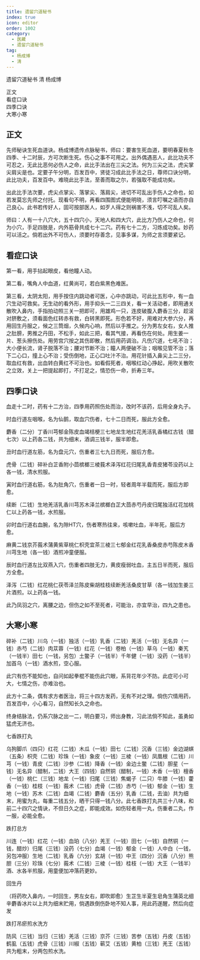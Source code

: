 ```yaml
---
title: 遗留穴道秘书
index: true
icon: editor
order: 1002
category:
  - 医藏
  - 遗留穴道秘书
tag:
  - 杨成博
  - 清
---
```


遗留穴道秘书 清 杨成博  

正文  
看症口诀  
四季口诀  
大寒小寒  

## 正文  

先师秘诀生死血道诀。杨成博遗传点脉秘书，师曰：要害生死血道，要明春夏秋冬四季、十二时辰，方可次断生死。伤心之事不可用之。出外偶遇恶人，此比功夫不可忍之，无此比恶何必伤人之命，此比手法出在三尖之法。何为三尖之法，虎尖掌尖肩尖是也。定要子午分明，百发百中，贤徒习成此比手法之日，尊师口诀分明，此比功夫，百发百中。难晓此比手法，至善而取之尔，若强取不能成功矣。  

出此比手法次要，虎尖点掌尖、落掌尖、落肩尖，进切不可乱出手伤人之命也，如若发莫忘先师之付托。现看句不明，再看四围图式便能明晓，须言叮嘱之语而亦自己良心。此书若传好人，固可按部医人，如歹人得之则祸害不浅，切不可乱人矣。  

师曰：人有一十八穴大，五十四穴小，天地人和四大穴，此比方乃伤人之命也，何为小穴，手足四肢是，内外筋骨共成七十二穴。药有七十二方，习炼成功矣。妙药可以活之。倘若出外不可伤人，须要时存善念，见事多谋，为师之言须要紧记。  

## 看症口诀

第一看，用手拈起眼皮，看他瞳人动。  

第二看，嘴角人中血道，红黄尚可，若白紫黑色难医。  

第三看，太阴太阳，用手按住内跳动者可医，心中亦跳动，可此比五形中，有一血穴生动可救矣。无生动的看外形，用手抑头一二三四关，看一关活动者，即用通关散吹入鼻内，手指拍动照三关一把即可，用雄鸡一只，连皮破腹入麝香三分，趁滚对脐敷之，须看面色红转赤有救，白转黑即死。形色若不好，用难对大参六分，再用回生丹服之，候之三筒烟，久候内心响，然后以手推之。分为男左女右，女人推之肚膀，男推之丹田，不松手，如此三把，看其气接，再看伤在何处。用生姜一片、葱头擦伤处。用劳宫穴按之其伤即散，然后用药调治。凡伤穴道，七吼不治；大小便长流，肾子脱落不治；腰对节断不治；瞳人两便破不治；咽喉见管不治；落下二心口，撞上心不治；受伤倒地，正心口吐汁不治。用花针插入鼻尖上二三分，取血红有救，出血转白黄红不可治也。如看假死者，咽喉红动心挣起，用吹关散吹之立效，关上一把提起即打，不打足之，情恐伤一命，折寿三年。  

## 四季口诀

血走十二时，药有十二方治，四季用药照伤处而治，改时不该药，后用全身丸子。  

时血行道左咽喉，名为仙鹅，取血穴伤者，七十二日而死，服此方全愈。  

麝香（二分）丁香川芎郁金陈皮血竭桔梗三七地龙生地红花羌活乳香橘红古钱（醋七次）以上药各二钱，共为细末，酒调三钱半，服半即愈。  

丑时血行道左筋，名为盘元穴，伤重者三七九日而死，服后方愈。  

虎骨（二钱）碎补白芷香附小茴槟榔三棱莪术泽泻红花归尾乳香青皮猪苓没药以上各一钱，清水煎服。  

寅时血行道右筋，名为肚角穴，伤重者一日一时，轻者周年半载而死，服后方即愈。  

续断（二钱）生地羌活乳香川芎苏木泽兰槟榔白芷大茴赤芍丹皮归尾独活红花加桃仁以上药各一钱，水煎服。  

卯时血行道右血腕，名为隙HT穴，伤者寒热往来，咳嗽吐血，半年死，服后方愈。  

麻黄二钱京芥莪术蒲黄紫草桃仁枳壳宜茶三棱三七郁金红花乳香桑皮赤芍陈皮木香川芎生地（各一钱）酒煎冲童便服。  

辰时血行道左比双燕入穴，伤重者四肢无力，黄皮瘦弱吐血，主五日半而死，服后方全愈。  

泽泻（二钱）红花桃仁茯苓泽兰陈皮柴胡桂枝续断羌活桑皮甘草（各一钱加生姜三片酒煎。以上药各一钱。  

此乃凤羽之穴，离腰之边，但伤之如不至死者，可能治，亦宜早治，四九之患也。  

## 大寒小寒

碎补（二钱）川乌（一钱）独活（一钱）乳香（二钱）羌活（一钱）无名异（一钱）赤芍（二钱）肉苁蓉（一钱）红花（一钱）卷柏（一钱）草乌（一钱）秦艽（一钱半）田七（一钱，另包）土鳖子（一钱半）千年健（一钱）没药（一钱半）加首乌（一钱）酒水煎，空心服。  

此穴有伤不能知也，自问如起拳棍不能伤此穴眼，系背花年少不防。此症可小可大，七情之伤，亦难治也。  

此方十二条，偶有求方者医治，将三十四方发药，无有不对之理。倘伤穴情用药，百发百中，小心看习，自然知长久之命也。  

终身结脉法，仍系穴脉之出一二，明白要习，师出身教，习此法倘不知此，虽勇如猛虎无济也。  

七香跌打丸  

乌狗脚爪（四只）红花（二钱）木瓜（一钱）田七（二钱）沉香（三钱）金边湖蜞（五条）枳壳（二钱）珍珠（一钱）象皮（一钱）三棱（一钱）凤凰根（二钱）川芎（一钱）青皮（二钱）沙参（二钱）降香（一钱）金边土鳖（二钱）胆星（一钱）无名异（醋制，二钱）大王（四钱）自然铜（醋制，一钱）木香（一钱）檀香（一钱）桃仁（三钱）地龙（一钱）归尾（三钱）焦蝎子（二只）牛膝（一钱）藿香（一钱）桂枝（一钱）莪术（二钱）虎骨（二钱）赤芍（一钱）郁金（一钱）生地（一钱）苏木（二钱）血竭（二钱）麝香（五分）乳香（二钱，去油）共为细末，用蜜为丸，每重二钱五分，晒干只得一钱八分。此七香跌打丸共三十八味，和前二十四穴之情诀，不但日久之症，即能成效。如伤轻者用一丸，伤重者二丸，作一服，必能全愈。  

跌打总方  

川连（一钱）红花（一钱）血珀（八分）羌王（一钱）田七（一钱）自然铜（一钱，醋炒）归尾（三钱）没药（七分）血竭（一钱）郁金（一钱）人中白（一钱，另包冲服）生地（二钱）乳香（六分）玄胡（一钱）中王（四分）沉香（八分）熊胆（三分）珍珠（七分）莪术（二钱）三棱（一钱）桂枝（一钱）大王（一钱半）酒、水各半煎服，用童便加冲落药更妙。  

回生丹  

（将药吹入鼻内，一时回生，男左女右，即吹即愈）生芷生半夏生皂角生蒲英北细辛麝香冰片以上共为细末贮用，倘遇跌倒伤卧地不知人事，用此药遂醒，然后向症发  

跌打吊瘀煎水洗方  

防风（三钱）当归（三钱）羌活（三钱）京芥（三钱）苦参（五钱）丹皮（五钱）鹤虱（五钱）虎骨（三钱）川椒（五钱）蕲艾（五钱）黄柏（三钱）羌王（五钱）共为粗末，分两包煎水洗。  
